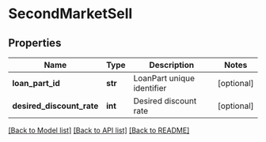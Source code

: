 # SecondMarketSell

## Properties
Name | Type | Description | Notes
------------ | ------------- | ------------- | -------------
**loan_part_id** | **str** | LoanPart unique identifier | [optional] 
**desired_discount_rate** | **int** | Desired discount rate | [optional] 

[[Back to Model list]](../README.md#documentation-for-models) [[Back to API list]](../README.md#documentation-for-api-endpoints) [[Back to README]](../README.md)


